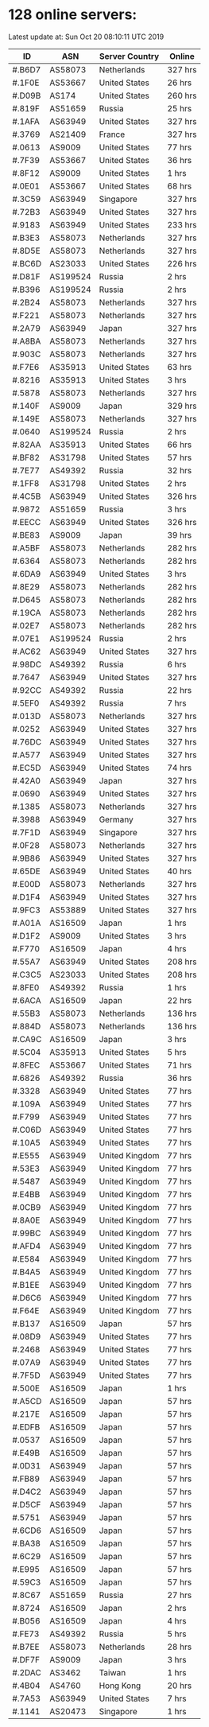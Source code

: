 # 128 online servers:

Latest update at: Sun Oct 20 08:10:11 UTC 2019

| ID | ASN | Server Country | Online |
| -- | --- | -------------- | ------ |
| #.B6D7 | AS58073 | Netherlands | 327 hrs |
| #.1F0E | AS53667 | United States | 26 hrs |
| #.D09B | AS174 | United States | 260 hrs |
| #.819F | AS51659 | Russia | 25 hrs |
| #.1AFA | AS63949 | United States | 327 hrs |
| #.3769 | AS21409 | France | 327 hrs |
| #.0613 | AS9009 | United States | 77 hrs |
| #.7F39 | AS53667 | United States | 36 hrs |
| #.8F12 | AS9009 | United States | 1 hrs |
| #.0E01 | AS53667 | United States | 68 hrs |
| #.3C59 | AS63949 | Singapore | 327 hrs |
| #.72B3 | AS63949 | United States | 327 hrs |
| #.9183 | AS63949 | United States | 233 hrs |
| #.B3E3 | AS58073 | Netherlands | 327 hrs |
| #.8D5E | AS58073 | Netherlands | 327 hrs |
| #.BC6D | AS23033 | United States | 226 hrs |
| #.D81F | AS199524 | Russia | 2 hrs |
| #.B396 | AS199524 | Russia | 2 hrs |
| #.2B24 | AS58073 | Netherlands | 327 hrs |
| #.F221 | AS58073 | Netherlands | 327 hrs |
| #.2A79 | AS63949 | Japan | 327 hrs |
| #.A8BA | AS58073 | Netherlands | 327 hrs |
| #.903C | AS58073 | Netherlands | 327 hrs |
| #.F7E6 | AS35913 | United States | 63 hrs |
| #.8216 | AS35913 | United States | 3 hrs |
| #.5878 | AS58073 | Netherlands | 327 hrs |
| #.140F | AS9009 | Japan | 329 hrs |
| #.149E | AS58073 | Netherlands | 327 hrs |
| #.0640 | AS199524 | Russia | 2 hrs |
| #.82AA | AS35913 | United States | 66 hrs |
| #.BF82 | AS31798 | United States | 57 hrs |
| #.7E77 | AS49392 | Russia | 32 hrs |
| #.1FF8 | AS31798 | United States | 2 hrs |
| #.4C5B | AS63949 | United States | 326 hrs |
| #.9872 | AS51659 | Russia | 3 hrs |
| #.EECC | AS63949 | United States | 326 hrs |
| #.BE83 | AS9009 | Japan | 39 hrs |
| #.A5BF | AS58073 | Netherlands | 282 hrs |
| #.6364 | AS58073 | Netherlands | 282 hrs |
| #.6DA9 | AS63949 | United States | 3 hrs |
| #.8E29 | AS58073 | Netherlands | 282 hrs |
| #.D645 | AS58073 | Netherlands | 282 hrs |
| #.19CA | AS58073 | Netherlands | 282 hrs |
| #.02E7 | AS58073 | Netherlands | 282 hrs |
| #.07E1 | AS199524 | Russia | 2 hrs |
| #.AC62 | AS63949 | United States | 327 hrs |
| #.98DC | AS49392 | Russia | 6 hrs |
| #.7647 | AS63949 | United States | 327 hrs |
| #.92CC | AS49392 | Russia | 22 hrs |
| #.5EF0 | AS49392 | Russia | 7 hrs |
| #.013D | AS58073 | Netherlands | 327 hrs |
| #.0252 | AS63949 | United States | 327 hrs |
| #.76DC | AS63949 | United States | 327 hrs |
| #.A577 | AS63949 | United States | 327 hrs |
| #.EC5D | AS63949 | United States | 74 hrs |
| #.42A0 | AS63949 | Japan | 327 hrs |
| #.0690 | AS63949 | United States | 327 hrs |
| #.1385 | AS58073 | Netherlands | 327 hrs |
| #.3988 | AS63949 | Germany | 327 hrs |
| #.7F1D | AS63949 | Singapore | 327 hrs |
| #.0F28 | AS58073 | Netherlands | 327 hrs |
| #.9B86 | AS63949 | United States | 327 hrs |
| #.65DE | AS63949 | United States | 40 hrs |
| #.E00D | AS58073 | Netherlands | 327 hrs |
| #.D1F4 | AS63949 | United States | 327 hrs |
| #.9FC3 | AS53889 | United States | 327 hrs |
| #.A01A | AS16509 | Japan | 1 hrs |
| #.D1F2 | AS9009 | United States | 3 hrs |
| #.F770 | AS16509 | Japan | 4 hrs |
| #.55A7 | AS63949 | United States | 208 hrs |
| #.C3C5 | AS23033 | United States | 208 hrs |
| #.8FE0 | AS49392 | Russia | 1 hrs |
| #.6ACA | AS16509 | Japan | 22 hrs |
| #.55B3 | AS58073 | Netherlands | 136 hrs |
| #.884D | AS58073 | Netherlands | 136 hrs |
| #.CA9C | AS16509 | Japan | 3 hrs |
| #.5C04 | AS35913 | United States | 5 hrs |
| #.8FEC | AS53667 | United States | 71 hrs |
| #.6826 | AS49392 | Russia | 36 hrs |
| #.3328 | AS63949 | United States | 77 hrs |
| #.109A | AS63949 | United States | 77 hrs |
| #.F799 | AS63949 | United States | 77 hrs |
| #.C06D | AS63949 | United States | 77 hrs |
| #.10A5 | AS63949 | United States | 77 hrs |
| #.E555 | AS63949 | United Kingdom | 77 hrs |
| #.53E3 | AS63949 | United Kingdom | 77 hrs |
| #.5487 | AS63949 | United Kingdom | 77 hrs |
| #.E4BB | AS63949 | United Kingdom | 77 hrs |
| #.0CB9 | AS63949 | United Kingdom | 77 hrs |
| #.8A0E | AS63949 | United Kingdom | 77 hrs |
| #.99BC | AS63949 | United Kingdom | 77 hrs |
| #.AFD4 | AS63949 | United Kingdom | 77 hrs |
| #.E584 | AS63949 | United Kingdom | 77 hrs |
| #.B4A5 | AS63949 | United Kingdom | 77 hrs |
| #.B1EE | AS63949 | United Kingdom | 77 hrs |
| #.D6C6 | AS63949 | United Kingdom | 77 hrs |
| #.F64E | AS63949 | United Kingdom | 77 hrs |
| #.B137 | AS16509 | Japan | 57 hrs |
| #.08D9 | AS63949 | United States | 77 hrs |
| #.2468 | AS63949 | United States | 77 hrs |
| #.07A9 | AS63949 | United States | 77 hrs |
| #.7F5D | AS63949 | United States | 77 hrs |
| #.500E | AS16509 | Japan | 1 hrs |
| #.A5CD | AS16509 | Japan | 57 hrs |
| #.217E | AS16509 | Japan | 57 hrs |
| #.EDFB | AS16509 | Japan | 57 hrs |
| #.0537 | AS16509 | Japan | 57 hrs |
| #.E49B | AS16509 | Japan | 57 hrs |
| #.0D31 | AS63949 | Japan | 57 hrs |
| #.FB89 | AS63949 | Japan | 57 hrs |
| #.D4C2 | AS63949 | Japan | 57 hrs |
| #.D5CF | AS63949 | Japan | 57 hrs |
| #.5751 | AS63949 | Japan | 57 hrs |
| #.6CD6 | AS16509 | Japan | 57 hrs |
| #.BA38 | AS16509 | Japan | 57 hrs |
| #.6C29 | AS16509 | Japan | 57 hrs |
| #.E995 | AS16509 | Japan | 57 hrs |
| #.59C3 | AS16509 | Japan | 57 hrs |
| #.8C67 | AS51659 | Russia | 27 hrs |
| #.8724 | AS16509 | Japan | 2 hrs |
| #.B056 | AS16509 | Japan | 4 hrs |
| #.FE73 | AS49392 | Russia | 5 hrs |
| #.B7EE | AS58073 | Netherlands | 28 hrs |
| #.DF7F | AS9009 | Japan | 3 hrs |
| #.2DAC | AS3462 | Taiwan | 1 hrs |
| #.4B04 | AS4760 | Hong Kong | 20 hrs |
| #.7A53 | AS63949 | United States | 7 hrs |
| #.1141 | AS20473 | Singapore | 1 hrs |

